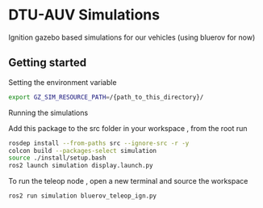 # DTU-AUV Simulations

Ignition gazebo based simulations for our vehicles (using bluerov for now)


## Getting started

Setting the environment variable

```bash
export GZ_SIM_RESOURCE_PATH=/{path_to_this_directory}/
```

Running the simulations

Add this package to the src folder in your workspace , from the root run
```bash
rosdep install --from-paths src --ignore-src -r -y
colcon build --packages-select simulation
source ./install/setup.bash
ros2 launch simulation display.launch.py
```

To run the teleop node , open a new terminal and source the workspace
```bash
ros2 run simulation bluerov_teleop_ign.py